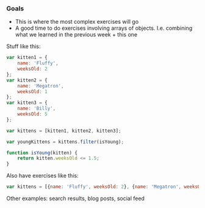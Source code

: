 ### Goals

- This is where the most complex exercises will go
- A good time to do exercises involving arrays of objects. I.e. combining what we learned in the previous week + this one

Stuff like this:

```js
var kitten1 = {
    name: 'Fluffy',
    weeksOld: 2
};
var kitten2 = {
    name: 'Megatron',
    weeksOld: 1
};
var kitten3 = {
    name: 'Billy',
    weeksOld: 5
};

var kittens = [kitten1, kitten2, kitten3];

var youngKittens = kittens.filter(isYoung);

function isYoung(kitten) {
    return kitten.weeksOld <= 1.5;
}
```

Also have exercises like this:

```js
var kittens = [{name: 'Fluffy', weeksOld: 2}, {name: 'Megatron', weeksOld: 1}];
```

Other examples: search results, blog posts, social feed